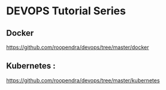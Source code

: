 # DEVOPS Tutorial Series

## Docker
https://github.com/roopendra/devops/tree/master/docker
## Kubernetes : 
https://github.com/roopendra/devops/tree/master/kubernetes
